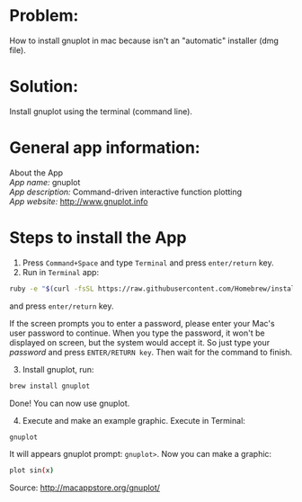 # Problem:
How to install gnuplot in mac because isn't an "automatic" installer (dmg file).

# Solution:
Install gnuplot using the terminal (command line).

# General app information:
About the App  
*App name:* gnuplot  
*App description:* Command-driven interactive function plotting  
*App website:* http://www.gnuplot.info  

# Steps to install the App

1. Press ```Command+Space``` and type ```Terminal``` and press ```enter/return``` key.
2. Run in ```Terminal``` app:
```bash
ruby -e "$(curl -fsSL https://raw.githubusercontent.com/Homebrew/install/master/install)" < /dev/null 2> /dev/null
``` 
and press ```enter/return``` key.

If the screen prompts you to enter a password, please enter your Mac's user password to continue. When you type the password, it won't be displayed on screen, but the system would accept it. So just type your _password_ and press ```ENTER/RETURN key```. Then wait for the command to finish.

3. Install gnuplot, run:
```bash
brew install gnuplot
```
Done! You can now use gnuplot.


4. Execute and make an example graphic. Execute in Terminal:
```bash
gnuplot
```
It will appears gnuplot prompt: ```gnuplot>```. Now you can make a graphic:
```bash
plot sin(x)
```

Source:
<http://macappstore.org/gnuplot/>
